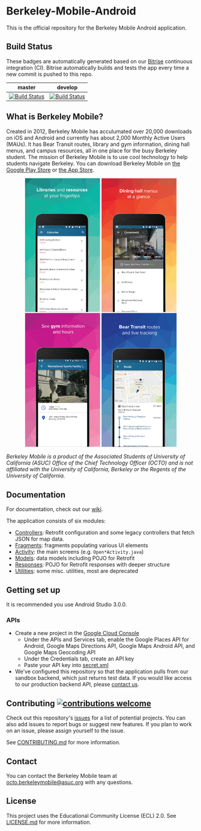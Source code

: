 # Berkeley-Mobile-Android

This is the official repository for the Berkeley Mobile Android application.

## Build Status
These badges are automatically generated based on our [Bitrise](https://www.bitrise.io) continuous integration (CI). Bitrise automatically builds and tests the app every time a new commit is pushed to this repo.

| master        | develop       |
| ------------- |:-------------:|
| [![Build Status](https://app.bitrise.io/app/461008cfa3c83274/status.svg?token=pNpvUU1P1ybPUSV31_PMLQ&branch=master)](https://app.bitrise.io/app/461008cfa3c83274) | [![Build Status](https://app.bitrise.io/app/461008cfa3c83274/status.svg?token=pNpvUU1P1ybPUSV31_PMLQ&branch=develop)](https://app.bitrise.io/app/461008cfa3c83274) |

## What is Berkeley Mobile?

Created in 2012, Berkeley Mobile has acculumated over 20,000 downloads on iOS and Android and currently has about 2,000 Monthly Active Users (MAUs). It has Bear Transit routes, library and gym information, dining hall menus, and campus resources, all in one place for the busy Berkeley student. The mission of Berkeley Mobile is to use cool technology to help students navigate Berkeley. You can download Berkeley Mobile on [the Google Play Store](https://play.google.com/store/apps/details?id=com.asuc.asucmobile&hl=en_US) or [the App Store](https://itunes.apple.com/us/app/berkeley-mobile/id912243518?mt=8).

<p align="center">
  <img src="/app_preview_images/screen1.png" width="200"/>
  <img src="/app_preview_images/screen2.png" width="200"/>
  <img src="/app_preview_images/screen3.png" width="200"/>
  <img src="/app_preview_images/screen4.png" width="200"/>
</p>

*Berkeley Mobile is a product of the Associated Students of University of California (ASUC) Office of the Chief Technology Officer (OCTO) and is not affiliated with the University of California, Berkeley or the Regents of the University of California.*

## Documentation

For documentation, check out our [wiki](https://github.com/asuc-octo/asuc-android/wiki).

The application consists of six modules:
* [Controllers](app/src/main/java/com/asuc/asucmobile/controllers): Retrofit configuration and some 
legacy controllers that fetch JSON for map data.
* [Fragments](app/src/main/java/com/asuc/asucmobile/fragments): fragments populating various UI elements
* [Activity](app/src/main/java/com/asuc/asucmobile/main): the main screens (e.g. `Open*Activity.java`) 
* [Models](app/src/main/java/com/asuc/asucmobile/models): data models including POJO for Retrofit
* [Responses](app/src/main/java/com/asuc/asucmobile/models/responses): POJO for Retrofit responses with deeper
structure
* [Utilities](app/src/main/java/com/asuc/asucmobile/utilities): some misc. utilities, most are deprecated

## Getting set up

It is recommended you use Android Studio 3.0.0.

### APIs

* Create a new project in the [Google Cloud Console](https://console.cloud.google.com)
  * Under the APIs and Services tab, enable the Google Places API for Android, Google Maps Directions API, Google Maps Android API, and Google Maps Geocoding API
  * Under the Credentials tab, create an API key
  * Paste your API key into [secret.xml](app/src/main/res/values/secret.xml)
* We've configured this repository so that the application pulls from our sandbox backend, which just returns test data. If you would like access to our production backend API, please [contact us](#contact). 

## Contributing [![contributions welcome](https://img.shields.io/badge/contributions-welcome-brightgreen.svg?style=flat)](https://github.com/asuc-octo/berkeley-mobile-android/issues)

Check out this repository's [issues](https://github.com/asuc-octo/berkeley-mobile-android/issues) for a list of potential projects. You can also add issues to report bugs or suggest new features. If you plan to work on an issue, please assign yourself to the issue.

See [CONTRIBUTING.md](CONTRIBUTING.md) for more information.

## <a name="contact"></a> Contact

You can contact the Berkeley Mobile team at octo.berkeleymobile@asuc.org with any questions.

## License

This project uses the Educational Community License (ECL) 2.0. See [LICENSE.md](LICENSE.md) for more information.

